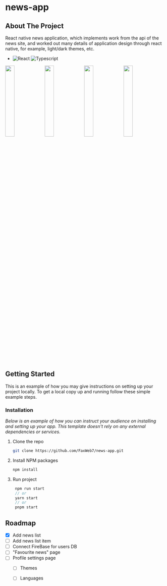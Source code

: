 # news-app
<!-- Improved compatibility of back to top link: See: https://github.com/othneildrew/Best-README-Template/pull/73 -->

<!-- ABOUT THE PROJECT -->
## About The Project


                                                                                  
React native news application, which implements work from the api of the news site, and worked out many details of application design through react native, for example, light/dark themes, etc.
* ![React](https://img.shields.io/badge/react-%2320232a.svg?style=for-the-badge&logo=react&logoColor=%2361DAFB)   ![Typescript](https://img.shields.io/badge/TypeScript-007ACC?style=for-the-badge&logo=typescript&logoColor=white)                                                                                  

<div style="display: flex, flex-direction: row, justify-content: center>
    <img src="https://i.ibb.co/gdcxLrF/2023-03-24-22-07-29.png" style="width: 25%">
    <img src="https://i.ibb.co/gdcxLrF/2023-03-24-22-07-29.png" style="width: 24%">
    <img src="https://i.ibb.co/VM2MPzQ/2023-03-24-22-07-47.png" style="width: 24%">
    <img src="https://i.ibb.co/PmbJJNh/2023-03-24-22-47-16.png" style="width: 24%">
    <img src="https://i.ibb.co/qWXvpwk/2023-03-24-23-05-33.png" style="width: 24%"                                                                            
</div>

<!-- GETTING STARTED -->
## Getting Started

This is an example of how you may give instructions on setting up your project locally.
To get a local copy up and running follow these simple example steps.

### Installation

_Below is an example of how you can instruct your audience on installing and setting up your app. This template doesn't rely on any external dependencies or services._

1. Clone the repo
   ```sh
   git clone https://github.com/FaxWeb7/news-app.git
   ```
2. Install NPM packages
   ```sh
   npm install
   ```
3. Run project
   ```js
    npm run start
    // or
    yarn start
    // or
    pnpm start
   ```


<!-- ROADMAP -->
## Roadmap

- [x] Add news list
- [ ] Add news list item
- [ ] Connect FireBase for users DB
- [ ] "Favourite news" page
- [ ] Profile settings page
    - [ ] Themes
    - [ ] Languages



